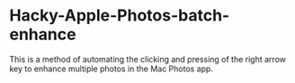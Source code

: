 # Hacky-Apple-Photos-batch-enhance
This is a method of automating the clicking and pressing of the right arrow key to enhance multiple photos in the Mac Photos app.
